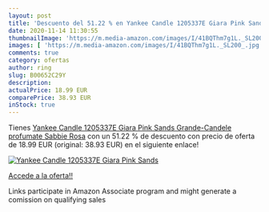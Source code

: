 ```yaml
---
layout: post
title: 'Descuento del 51.22 % en Yankee Candle 1205337E Giara Pink Sands '
date: 2020-11-14 11:30:55
thumbnailImage: 'https://m.media-amazon.com/images/I/41BQThm7g1L._SL200_.jpg'
images: [ 'https://m.media-amazon.com/images/I/41BQThm7g1L._SL200_.jpg' ]
comments: true
category: ofertas
author: ring
slug: B00652C29Y
description:
actualPrice: 18.99 EUR
comparePrice: 38.93 EUR
inStock: true
---
```


Tienes [Yankee Candle 1205337E Giara Pink Sands Grande-Candele profumate  Sabbie Rosa](https://www.amazon.it/dp/B00652C29Y/?tag=tolees00-21) con un 51.22 % de descuento con precio de oferta de 18.99 EUR (original: 38.93 EUR) en el siguiente enlace!

[![Yankee Candle 1205337E Giara Pink Sands ](https://m.media-amazon.com/images/I/41BQThm7g1L._SL200_.jpg)](https://www.amazon.it/dp/B00652C29Y/?tag=tolees00-21)

[Accede a la oferta!!](https://www.amazon.it/dp/B00652C29Y/?tag=tolees00-21)

Links participate in Amazon Associate program and might generate a comission on qualifying sales


